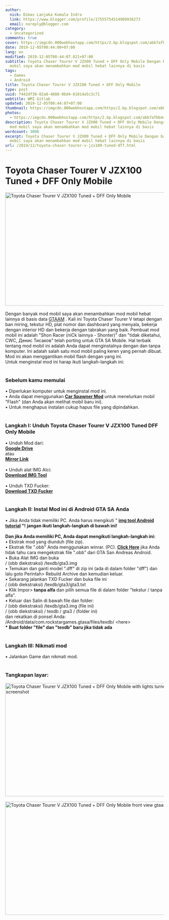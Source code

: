 ```yaml
---
author:
  nick: Dimas Lanjaka Kumala Indra
  link: https://www.blogger.com/profile/17555754514989936273
  email: noreply@blogger.com
category:
  - Uncategorized
comments: true
cover: https://imgcdn.000webhostapp.com/https/2.bp.blogspot.com/abb7afbb4ce255b394cc35d14e068312.jpeg
date: 2019-12-05T00:44:00+07:00
lang: en
modified: 2019-12-05T00:44:07.821+07:00
subtitle: Toyota Chaser Tourer V JZX00 Tuned + DFF Only Mobile Dengan banyak mod
  mobil saya akan menambahkan mod mobil hebat lainnya di basis
tags:
  - Games
  - Android
title: Toyota Chaser Tourer V JZX100 Tuned + DFF Only Mobile
type: post
uuid: f442df30-02a8-4888-8bd4-81014a5c3c71
webtitle: WMI Gitlab
updated: 2019-12-05T00:44:07+07:00
thumbnail: https://imgcdn.000webhostapp.com/https/2.bp.blogspot.com/abb7afbb4ce255b394cc35d14e068312.jpeg
photos:
  - https://imgcdn.000webhostapp.com/https/2.bp.blogspot.com/abb7afbb4ce255b394cc35d14e068312.jpeg
description: Toyota Chaser Tourer V JZX00 Tuned + DFF Only Mobile Dengan banyak
  mod mobil saya akan menambahkan mod mobil hebat lainnya di basis
wordcount: 3096
excerpt: Toyota Chaser Tourer V JZX00 Tuned + DFF Only Mobile Dengan banyak mod
  mobil saya akan menambahkan mod mobil hebat lainnya di basis
url: /2019/12/toyota-chaser-tourer-v-jzx100-tuned-dff.html
---
```


<div id="A-G-C" date="20 Nov 2019 17:43:50"><!--original--><div id="agcontent"><div class="post"><div class="post-header"><div class="post-head"><h1 class="notranslate" for="title"> Toyota Chaser Tourer V JZX100 Tuned + DFF Only Mobile </h1></div></div><article><div class="post-body entry-content" id="post-body-2512686977973744551"><div id="adsense-target"><div class="separator"> <span><img alt="Toyota Chaser Tourer V JZX100 Tuned + DFF Only Mobile" height="360" src="https://imgcdn.000webhostapp.com/https/2.bp.blogspot.com/abb7afbb4ce255b394cc35d14e068312.jpeg" title="Toyota Chaser Tourer V Jzx100 Disetel + Dff Only Mobile - Gta Android Modding" width="640"></span> </div> <span><br></span> <span class="notranslate"> <span>Dengan banyak mod mobil saya akan menambahkan mod mobil hebat lainnya di basis data <a href="https://web-manajemen.blogspot.com/p/search.html?q=" class="notranslate" target="_blank" rel="follow">GTAAM</a> .</span></span> <span class="notranslate"> <span>Kali ini Toyota Chaser Tourer V tetapi dengan ban miring, tekstur HD, plat nomor dan dashboard yang menyala, bekerja dengan interior HD dan bekerja dengan tabrakan yang baik.</span></span> <span class="notranslate"> <span>Pembuat mod mobil ini adalah "Shon Racer (niCk lainnya - Shonter)" dan "tidak diketahui, CWC, Денис Тисаков" telah porting untuk GTA SA Mobile.</span></span> <span class="notranslate"> <span>Hal terbaik tentang mod mobil ini adalah Anda dapat menginstalnya dengan dan tanpa komputer.</span></span> <span class="notranslate"> <span>Ini adalah salah satu mod mobil paling keren yang pernah dibuat.</span></span> <span class="notranslate"> <span>Mod ini akan menggantikan mobil flash dengan yang ini.</span></span> <br> <span class="notranslate"> <span>Untuk menginstal mod ini harap ikuti langkah-langkah ini:</span></span> <br> <span><br></span> <h3> <span class="notranslate"> <b><span>Sebelum kamu memulai</span></b></span> </h3> <span class="notranslate"> <span>• Diperlukan komputer untuk menginstal mod ini.</span></span> <br> <span class="notranslate"> <span>• Anda dapat menggunakan <b><a href="https://web-manajemen.blogspot.com/p/search.html?q=vehicle%20spawner%20for%20gta%20sa%20android%20must" target="_blank" class="notranslate" rel="follow">Car Spawner Mod</a></b> untuk menelurkan mobil "Flash" (dan Anda akan melihat mobil baru ini).</span></span> <br> <span class="notranslate"> <span>• Untuk menghapus instalan cukup hapus file yang dipindahkan.</span></span> <br> <span><br></span> <h3> <span class="notranslate"> <span><b><span>Langkah I: Unduh</span></b> <span>Toyota Chaser Tourer V JZX100 Tuned DFF Only Mobile</span></span></span> </h3> <span class="notranslate"> <span>• Unduh Mod dari:</span></span> <br> <span><b><a href="http://adf.ly/1nQthK" target="_blank" class="notranslate" rel="noopener noreferer nofollow">Google Drive</a></b></span> <br> <span class="notranslate"> <span>atau</span></span> <br> <span><b><a href="https://drive.google.com/file/d/0B6_Htg36s6O3cjdMNzc4LUZqZUE/view?usp=sharing" class="notranslate" rel="noopener noreferer nofollow">Mirror Link</a></b></span> <br> <span><span><br></span></span> <span class="notranslate"> <span><span>• Unduh alat IMG Alci:</span></span></span> <br> <span><a href="http://adf.ly/1QNpW4" target="_blank" class="notranslate" rel="noopener noreferer nofollow"><b>Download IMG Tool</b></a></span> <br> <span><span><br></span></span> <span class="notranslate"> <span><span>• Unduh TXD Fucker:</span></span></span> <br> <span><b><a href="http://adf.ly/1ghTg0" target="_blank" class="notranslate" rel="noopener noreferer nofollow">Download TXD Fucker</a></b></span> <br> <span><br></span> <h3> <span class="notranslate"> <b><span>Langkah II: Instal Mod ini di Android GTA SA Anda</span></b></span> </h3> <span class="notranslate"> <span>• Jika Anda tidak memiliki PC.</span></span> <span class="notranslate"> <span>Anda harus mengikuti " <b><a href="https://web-manajemen.blogspot.com/p/search.html?q=img%20tool%20available%20for%20android" target="_blank" class="notranslate" rel="follow">img tool Android tutorial</a> "!</b></span></span> <span class="notranslate"> <span><b>jangan ikuti langkah-langkah di bawah ini!</b></span></span> <br><br> <span class="notranslate"> <b><span>Dan jika Anda memiliki PC, Anda dapat mengikuti langkah-langkah ini:</span></b></span> <br> <span class="notranslate"> <span>• Ekstrak mod yang diunduh (file zip).</span></span> <br> <span class="notranslate"> <span>• Ekstrak file ".obb" Anda menggunakan winrar.</span></span> <span class="notranslate"> <span>(PC).</span></span> <span class="notranslate"> <span><a href="https://web-manajemen.blogspot.com/p/search.html?q=how%20to%20extract%20obb%20files%20of%20gta%20sa" class="notranslate" target="_blank" rel="follow"><b>Click Here</b></a> jika Anda tidak tahu cara mengekstrak file ".obb" dari GTA San Andreas Android.</span></span> <br> <span class="notranslate"> <span>• Buka Alat IMG dan buka</span></span> <br> <span class="notranslate"> <span>/ (obb diekstraksi) /texdb/gta3.img</span></span> <br> <span class="notranslate"> <span>• Temukan dan ganti model ".dff" di zip ini (ada di dalam folder "dff") dan</span></span> <br> <span class="notranslate"> <span>lalu goto Perintah&gt; Rebuild Archive dan kemudian keluar.</span></span> <br> <span class="notranslate"> <span>• Sekarang jalankan TXD Fucker dan buka file ini</span></span> <br> <span class="notranslate"> <span>/ (obb diekstraksi) /texdb/gta3/gta3.txt</span></span> <br> <span class="notranslate"> <span>• Klik Impor&gt; <b>tanpa alfa</b> dan pilih semua file di dalam folder "tekstur / tanpa alfa".</span></span> <br> <span class="notranslate"> <span>• Keluar dan Salin di bawah file dan folder:</span></span> <br> <span class="notranslate"> <span>/ (obb diekstraksi) /texdb/gta3.img (file ini)</span></span> <br> <span class="notranslate"> <span>/ (obb diekstraksi) / texdb / gta3 / (folder ini)</span></span> <br> <span class="notranslate"> <span>dan rekatkan di ponsel Anda:</span></span> <br> <span class="notranslate"> <span>/Android/data/com.rockstargames.gtasa/files/texdb/ &lt;here&gt;</span></span> <br><div> <span class="notranslate"> <span><b>* Buat folder "file" dan "texdb" baru jika tidak ada</b></span></span> </div> <span><br></span> <h3> <span class="notranslate"> <b><span>Langkah III: Nikmati mod</span></b></span> </h3> <span class="notranslate"> <span>• Jalankan Game dan nikmati mod.</span></span> <br> <span><br></span> <h3> <span class="notranslate"> <b><span>Tangkapan layar:</span></b></span> </h3><div class="separator"> <span><img alt="Toyota Chaser Tourer V JZX100 Tuned + DFF Only Mobile with lights turned on gtaam screenshot" height="360" src="https://imgcdn.000webhostapp.com/https/3.bp.blogspot.com/b51aaabf3ba6632841d5d3eea523bedb.jpeg" title="Toyota Chaser Tourer V Jzx100 Disetel + Dff Only Mobile - Gta Android Modding" width="640"></span> </div><br><div class="separator"> <span><img alt="Toyota Chaser Tourer V JZX100 Tuned + DFF Only Mobile front view gtaam blogspot com net" height="360" src="https://imgcdn.000webhostapp.com/https/1.bp.blogspot.com/521623d7e6e8b0fd1b0ddafe0de107ca.jpeg" title="Toyota Chaser Tourer V Jzx100 Disetel + Dff Only Mobile - Gta Android Modding" width="640"></span> </div></div></div></article></div></div></div>  <script src="https://codepen.io/dimaslanjaka/pen/aQRrbR.js"></script>